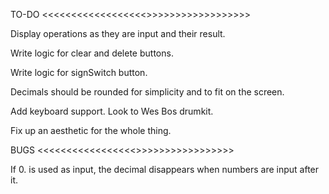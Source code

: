 TO-DO <<<<<<<<<<<<<<<<<<>>>>>>>>>>>>>>>>>>

Display operations as they are input and their result.

Write logic for clear and delete buttons.

Write logic for signSwitch button.

Decimals should be rounded for simplicity and to fit on the screen.

Add keyboard support. Look to Wes Bos drumkit.

Fix up an aesthetic for the whole thing.

BUGS <<<<<<<<<<<<<<<<<>>>>>>>>>>>>>>>>>

If 0. is used as input, the decimal disappears when numbers are input after it.
